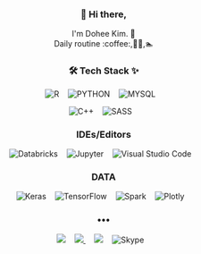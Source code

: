 <h3 align="center"> 👋 Hi there,</h3>
<p align="center">
I'm Dohee Kim. 🌱 <br>
Daily routine :coffee:,👩‍💻,🏊 
<!--   🧘, -->
  
  
<!--  Search emoticon here!
  https://emojicombos.com/swim -->
  
  
</p>

<h3 align="center"> 🛠 Tech Stack ✨ </h3>

<p align="center">
  <img alt="R" src="https://img.shields.io/badge/r-%23276DC3.svg?&style=for-the-badge&logo=r&logoColor=white"/>&nbsp;&nbsp;&nbsp;
  <img alt="PYTHON" src="https://img.shields.io/badge/python%20-%2314354C.svg?&style=for-the-badge&logo=python&logoColor=white"/>&nbsp;&nbsp;&nbsp;
  <img alt="MYSQL" src="https://img.shields.io/badge/mysql%20-%2314354C.svg?&style=for-the-badge&logo=mysql&logoColor=white"/>&nbsp;&nbsp;&nbsp;

</p>

<p align="center">
  <img alt="C++" src="https://img.shields.io/badge/c++-%2300599C.svg?&style=flat-square&logo=c%2B%2B&ogoColor=white"/>&nbsp;&nbsp;&nbsp;
  <img alt="SASS" src="https://img.shields.io/badge/SASS-hotpink.svg?&style=flat-square&logo=SASS&logoColor=white"/>&nbsp;&nbsp;&nbsp;
<!--   <img alt="OpenCV" src="https://img.shields.io/badge/opencv-%23white.svg?&style=flat-square&logo=opencv&logoColor=white"/>&nbsp;&nbsp;&nbsp; -->
  </p>

<h3 align="center">IDEs/Editors</h3>
<p align="center">
    <img alt="Databricks" src="https://img.shields.io/static/v1?style=flat-square&message=Databricks&color=FF3621&logo=Databricks&logoColor=FFFFFF&label="/>&nbsp;&nbsp;&nbsp;
<!--   <img alt="Visual Studio" src="https://img.shields.io/badge/VisualStudio-5C2D91.svg?&style=flat-square&logo=visual-studio&logoColor=white"/>&nbsp;&nbsp;&nbsp; -->
  <img alt="Jupyter" src="https://img.shields.io/static/v1?style=flat-square&message=Jupyter&color=F37626&logo=Jupyter&logoColor=FFFFFF&label="/>&nbsp;&nbsp;&nbsp;
    <img alt="Visual Studio Code" src="https://img.shields.io/badge/VisualStudioCode-0078d7.svg?&style=flat-square&logo=visual-studio-code&logoColor=white"/>&nbsp;&nbsp;&nbsp;
</p>


<h3 align="center">DATA</h3>
<p align="center">
  <img alt="Keras" src="https://img.shields.io/badge/Keras-%23D00000.svg?&style=flat-square&logo=Keras&logoColor=white"/>&nbsp;&nbsp;&nbsp;
  <img alt="TensorFlow" src="https://img.shields.io/badge/TensorFlow-%23FF6F00.svg?&style=flat-square&logo=TensorFlow&logoColor=white" />&nbsp;&nbsp;&nbsp;
<!--  <img alt="PyTorch" src="https://img.shields.io/badge/PyTorch-%23EE4C2C.svg?&style=flat-square&logo=PyTorch&logoColor=white" />&nbsp;&nbsp;&nbsp; -->
<!--   <img alt="Pandas" src="https://img.shields.io/badge/pandas-%23150458.svg?&style=flat-square&logo=pandas&logoColor=white" />&nbsp;&nbsp;&nbsp; -->
  <img alt="Spark" src="https://img.shields.io/static/v1?style=flat-square&message=Apache+Spark&color=E25A1C&logo=Apache+Spark&logoColor=FFFFFF&label=" />&nbsp;&nbsp;&nbsp;
<!--   <img alt="NumPy" src="https://img.shields.io/badge/numpy-%23013243.svg?&style=flat-square&logo=numpy&logoColor=white" />&nbsp;&nbsp;&nbsp; -->
  <img alt="Plotly" src="https://img.shields.io/static/v1?style=flat-square&message=Plotly&color=3F4F75&logo=Plotly&logoColor=FFFFFF&label=" />&nbsp;&nbsp;&nbsp;
</p>
<h3 align="center">•••</h3>

<p align="center" align="right">
  <a target="_blank" href="https://kheedogg.tistory.com"><img src="https://img.shields.io/badge/Blog-%2312100E.svg?&style=flat-square&logo=dev.to&logoColor=white" /></a>&nbsp;&nbsp;&nbsp;
  <a href="https://instagram.com/kheedogg">
      <img 
          src="http://img.shields.io/badge/-Instagram-black?style=flat&logo=Instagram&link=https://instagram.com/alpox.dev/"
          style=flat-square/>
  </a>&nbsp;&nbsp;&nbsp;
  <a target="_blank" href="mailto:kheedogg@naver.com?subject=Hello%20Ileri,%20From%20Github"><img src="https://img.shields.io/badge/gmail-%23D14836.svg?&style=flat-square&logo=gmail&logoColor=white" /></a>&nbsp;&nbsp;&nbsp;
  <img alt="Skype" src="https://img.shields.io/badge/live:32cecbdd77cdef4b-%2300AFF0.svg?&style=flat-square&logo=Skype&logoColor=white"/>&nbsp;&nbsp;&nbsp;
</p>


